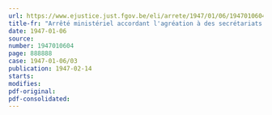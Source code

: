 ```yaml
---
url: https://www.ejustice.just.fgov.be/eli/arrete/1947/01/06/1947010604/justel
title-fr: "Arrêté ministériel accordant l'agréation à des secrétariats sociaux d'employeurs"
date: 1947-01-06
source:
number: 1947010604
page: 888888
case: 1947-01-06/03
publication: 1947-02-14
starts:
modifies:
pdf-original:
pdf-consolidated:
---
```


